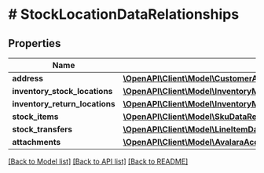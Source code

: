 # # StockLocationDataRelationships

## Properties

Name | Type | Description | Notes
------------ | ------------- | ------------- | -------------
**address** | [**\OpenAPI\Client\Model\CustomerAddressDataRelationshipsAddress**](CustomerAddressDataRelationshipsAddress.md) |  | [optional]
**inventory_stock_locations** | [**\OpenAPI\Client\Model\InventoryModelDataRelationshipsInventoryStockLocations**](InventoryModelDataRelationshipsInventoryStockLocations.md) |  | [optional]
**inventory_return_locations** | [**\OpenAPI\Client\Model\InventoryModelDataRelationshipsInventoryReturnLocations**](InventoryModelDataRelationshipsInventoryReturnLocations.md) |  | [optional]
**stock_items** | [**\OpenAPI\Client\Model\SkuDataRelationshipsStockItems**](SkuDataRelationshipsStockItems.md) |  | [optional]
**stock_transfers** | [**\OpenAPI\Client\Model\LineItemDataRelationshipsStockTransfers**](LineItemDataRelationshipsStockTransfers.md) |  | [optional]
**attachments** | [**\OpenAPI\Client\Model\AvalaraAccountDataRelationshipsAttachments**](AvalaraAccountDataRelationshipsAttachments.md) |  | [optional]

[[Back to Model list]](../../README.md#models) [[Back to API list]](../../README.md#endpoints) [[Back to README]](../../README.md)
